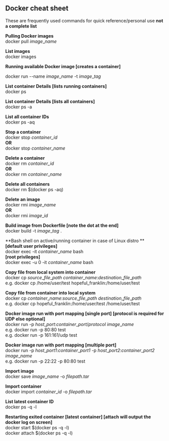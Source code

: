 ## Docker cheat sheet
These are frequently used commands for quick reference/personal use **not a complete list**

**Pulling Docker images**  
docker pull _image_\__name_  

**List images**  
docker images  

**Running available Docker image [creates a container]**

docker run --name _image_\__name_ -t _image_\__tag_  

**List container Details [lists running containers]**  
docker ps  

**List container Details [lists all containers]**  
docker ps -a

**List all container IDs**  
docker ps -aq

**Stop a container**  
docker stop *container_id*  
**OR**  
docker stop _container_\__name_  

**Delete a container**  
docker rm *container_id*  
**OR**  
docker rm _container_\__name_  

**Delete all containers**  
docker rm $(docker ps -aq)

**Delete an image**  
docker rmi _image_\__name_  
**OR**  
docker rmi _image_\__id_  

**Build image from Dockerfile [note the dot at the end]**  
docker build -t _image_\__tag_ .  

**Bash shell on active/running container in case of Linux distro **  
**[default user privileges]**  
docker exec -it _container_\__name_ bash  
**[root privileges]**  
docker exec -u 0 -it _container_\__name_ bash

**Copy file from local system into container**  
docker cp _source_\__file_\__path_ _container_\__name_:_destination_\__file_\__path_  
e.g. docker cp /home/user/test hopeful_franklin:/home/user/test

**Copy file from container into local system**  
docker cp _container_\__name_:_source_\__file_\__path_ _destination_\__file_\__path_  
e.g. docker cp hopeful_franklin:/home/user/test /home/user/test

**Docker image run with port mapping [single port] [protocol is required for UDP else optional]**  
docker run -p _host_\__port_:_container_\__port_/_protocol_ _image_\__name_  
e.g. docker run -p 80:80 test  
e.g. docker run -p 161:161/udp test  

**Docker image run with port mapping [multiple port]**  
docker run -p _host_\__port1_:_container_\__port1_ -p _host_\__port2_:_container_\__port2_ _image_\__name_  
e.g. docker run -p 22:22 -p 80:80 test  

**Import image**  
docker save _image_\__name_ -o _filepath.tar_  

**Import container**  
docker import _container_\__id_ -o _filepath.tar_  

**List latest container ID**  
docker ps -q -l  

**Restarting exited container [latest container] [attach will output the docker log on screen]**  
docker start $(docker ps -q -l)  
docker attach $(docker ps -q -l)  

